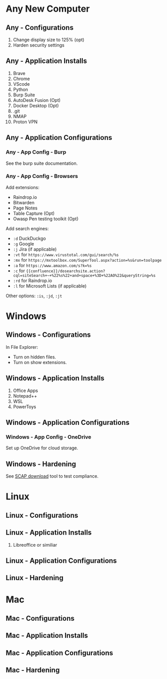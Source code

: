 # Any New Computer
## Any - Configurations
1. Change display size to 125% (opt)
2. Harden security settings
## Any - Application Installs
1. Brave
2. Chrome
3. VScode
4. Python
5. Burp Suite
6. AutoDesk Fusion (Opt)
7. Docker Desktop (Opt)
8. .git
9. NMAP
10. Proton VPN
## Any - Application Configurations
### Any - App Config - Burp
See the burp suite documentation. 
### Any - App Config - Browsers 
Add extensions:
- Raindrop.io
- Bitwarden
- Page Notes
- Table Capture (Opt)
- Owasp Pen testing toolkit (Opt)

Add search engines:
- `:d` DuckDuckgo
- `:g` Google
- `:j` Jira (if applicable)
- `:vt` for `https://www.virustotal.com/gui/search/%s`
- `:mx` for `https://mxtoolbox.com/SuperTool.aspx?action=%s&run=toolpage`
- `:a` for `https://www.amazon.com/s?k=%s`
- `:c` for `{{confluence}}/dosearchsite.action?cql=siteSearch+~+%22%s%22+and+space+%3D+%22AO%22&queryString=%s`
- `:rd` for Raindrop.io
- `:l` for Microsoft Lists (if applicable) 

Other options: `:is`, `:jd`, `:jt`

# Windows
## Windows - Configurations
In File Explorer:
- Turn on hidden files.
- Turn on show extensions. 
## Windows - Application Installs
1. Office Apps
2. Notepad++
3. WSL
4. PowerToys
## Windows - Application Configurations
### Windows - App Config - OneDrive
Set up OneDrive for cloud storage. 
## Windows - Hardening
See [SCAP download](https://public.cyber.mil/stigs/scap/) tool to test compliance. 

# Linux 
## Linux - Configurations
## Linux - Application Installs
1. Libreoffice or similiar
## Linux - Application Configurations
## Linux - Hardening

# Mac
## Mac - Configurations
## Mac - Application Installs
## Mac - Application Configurations
## Mac - Hardening
